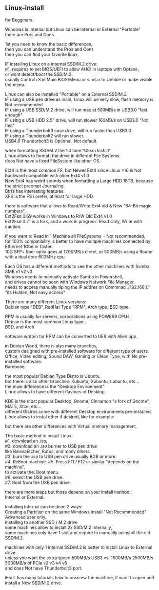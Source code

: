 ## Linux-install

for Begginers.</br>

Windows is Internal but Linux can be Internal or External "Portable" </br>
there are Pros and Cons. 

1st you need to know the basic differences,</br>
then you can understand the Pros and Cons</br>
then you can find your favorite linux.</br>

IF installing Linux on a internal SSD/M.2 drive: </br>
#1. requires to set BIOS/UEFI to allow AHCI in laptops with Optane,</br>
or wont detect/boot the SSD/M.2.</br>
usually Control+S in Main BIOS/Menu or similar to Unhide or make visible the menu.</br>

Linux can also be installed "Portable" on a External SSD/M.2 </br>
IF using a USB pen drive as main, Linux will be very slow, flash memory is Not recommended. </br>
IF using a USB SSD/M.2 drive, will run max at 500MB/s in USB3.0 "fast enough" </br>
IF using a USB HDD 2.5" drive, will run slower 160MB/s on USB3.0 "Not fast" </br>
IF using a Thunderbolt3 case drive, will run faster than USB3.0 </br>
IF using a Thunderbolt2 will run slower. </br>
USB4.0 Thunderbolt3 is Optional, Not default. </br>

when formatting SSD/M.2 the 1st time "Clean Install" </br>
Linux allows to formatt the drive in different File Systems. </br>
does Not have a fixed FileSystem like other OS. </br>

Ext4 is the most common FS, but Newer Ext4 since Linux >16 is Not backward compatible with older Ext4 v1.0 </br>
New Ext4 has weird sounds when formatting a Large HDD 18TB, because the strict preempt Journaling. </br>
Btrfs has interesting features. </br>
XFS is the FS i prefer, at least for large HDD. </br>

there is software that allows to Read/Write Ext4 old & New "64-Bit magic numbers", </br>
Ext2Fsd 0.69 works in Windows to R/W Old Ext4 v1.0 </br>
Ext2Fsd 0.71 is a fork, and a work in progress. Read Only, Write with caution. </br>

if you want to Read in 1 Machine all FileSystems = Not recommended, </br>
for 100% compatibility is better to have multiple machines connected by Ethernet 1Gbe or faster. </br>
10G SFP+ fiber optic goes at 1200MB/s direct, or 500MB/s using a Router with a dual core 600MHz cpu. </br>

Each OS has a different methods to see the other machines with Samba SMB v1 v2 v3 </br>
Windows needs to manually activate Samba in Powershell, </br>
and drives cannot be seen with Windows Network File Manager, </br>
needs to access manually tiping the IP addres on Commnad ./192.168.1.1 </br>
"its Hidden, Not easy access" </br>

There are many different Linux versions: </br>
Debian type "DEB", RedHat Type "RPM", Arch type, BSD type. </br>

RPM is usually for servers, corporations using POWER9 CPUs. </br>
Debian is the most common Linux type. </br>
BSD, and Arch. </br>

software written for RPM can be converted to DEB with Alien app. </br>

in Debian World, there is also many branches, </br>
custom designed with pre-installed software for different type of users. </br>
Office, Video editing, Sound DAW, Gaming or Clean Type, with No pre-installed software. </br>
Barebone. </br>

the most popular Debian Type Distro is Ubuntu. </br>
but there is also other branches: Kubuntu, Xubuntu, Lubuntu, etc... </br>
the main difference is the "Desktop Environment" </br>
Linux allows to have different flavours of Desktop, </br>
 
KDE is the most popular Desktop, Gnome, Cinnamon "a fork of Gnome", MATE, Xfce, etc... </br>
different Distros come with different Desktop environments pre-installed. </br>
Linux allows to instal other if desired, like for example: </br>

but there are other differences with Virtual memory management. </br>


The basic method to install Linux: </br>
#1. download an .iso, </br>
#2. download an .iso burner to USB pen drive </br>
like BalenaEtcher, Rufus, and many others. </br>
#3. burn the .iso to USB pen drive usually 8GB or more. </br>
#4. ReBoot machine.
#5. Press F11 / F12 or similar "depends on the machine", </br>
to activate the: Boot menu. </br>
#6. select the USB pen drive. </br>
#7. Boot from the USB pen drive.  </br>

there are more steps but those depend on your install method: </br>
Internal or External. </br>

installing Internal can be done 2 ways: </br>
Creating a Partition on the same Windows install "Not Recommended" Advanced user only. </br>
installing to another SSD / M.2 drive </br>
some machines allow to install 2x SSD/M.2 internally, </br>
some machines only have 1 slot and require to manually uninstall the old SSD/M.2. </br>

machines with only 1 internal SSD/M.2 is better to install Linux to External drive. </br>
unless you want the extra speed 500MB/s USB3 vs. 1600MB/s 2500MB/s 5000MB/s of PCIe v2 v3 v4 v5 </br>
and does Not have Thunderbolt3 port. </br>

iFix it has many tutorials how to unscrew the machine, if want to open and install a New SSD/M.2 drive. </br>

